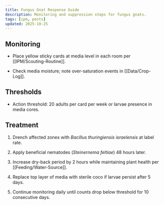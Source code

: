 ```yaml
---
title: Fungus Gnat Response Guide
description: Monitoring and suppression steps for fungus gnats.
tags: [ipm, pests]
updated: 2025-10-25
---
```


## Monitoring

- Place yellow sticky cards at media level in each room per [[IPM/Scouting-Routine]].

- Check media moisture; note over-saturation events in [[Data/Crop-Log]].

## Thresholds

- Action threshold: 20 adults per card per week or larvae presence in media cores.

## Treatment

1. Drench affected zones with *Bacillus thuringiensis israelensis* at label rate.

1. Apply beneficial nematodes (*Steinernema feltiae*) 48 hours later.

1. Increase dry-back period by 2 hours while maintaining plant health per [[Feeding/Water-Source]].

1. Replace top layer of media with sterile coco if larvae persist after 5 days.

1. Continue monitoring daily until counts drop below threshold for 10 consecutive days.
